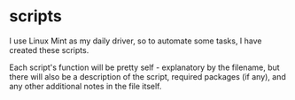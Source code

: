 # scripts

I use Linux Mint as my daily driver, so to automate some tasks, I have created these scripts.

Each script's function will be pretty self - explanatory by the filename, but there will also be a description of the script, required packages (if any), and any other additional notes in the file itself.